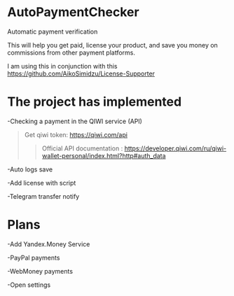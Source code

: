 # AutoPaymentChecker
Automatic payment verification

This will help you get paid, license your product, and save you money on commissions from other payment platforms.

I am using this in conjunction with this https://github.com/AikoSimidzu/License-Supporter

# The project has implemented
-Checking a payment in the QIWI service (API)
>Get qiwi token: https://qiwi.com/api
>>Official API documentation : https://developer.qiwi.com/ru/qiwi-wallet-personal/index.html?http#auth_data

-Auto logs save

-Add license with script

-Telegram transfer notify

# Plans
-Add Yandex.Money Service

-PayPal payments

-WebMoney payments

-Open settings
